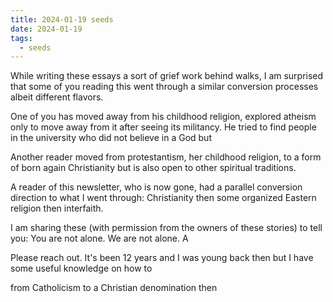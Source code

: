 ```yaml
---
title: 2024-01-19 seeds
date: 2024-01-19
tags:
  - seeds
---
```

While writing these essays a sort of grief work behind walks, I am surprised that some of you reading this went through a similar conversion processes albeit different flavors.

One of you has moved away from his childhood religion, explored atheism only to move away from it after seeing its militancy. He tried to find people in the university who did not believe in a God but 

Another reader moved from protestantism, her childhood religion, to a form of born again Christianity but is also open to other spiritual traditions.

A reader of this newsletter, who is now gone, had a parallel conversion direction to what I went through: Christianity then some organized Eastern religion then interfaith.

I am sharing these (with permission from the owners of these stories) to tell you: You are not alone. We are not alone. A

Please reach out. It's been 12 years and I was young back then but I have some useful knowledge on how to 

from Catholicism to a Christian denomination then